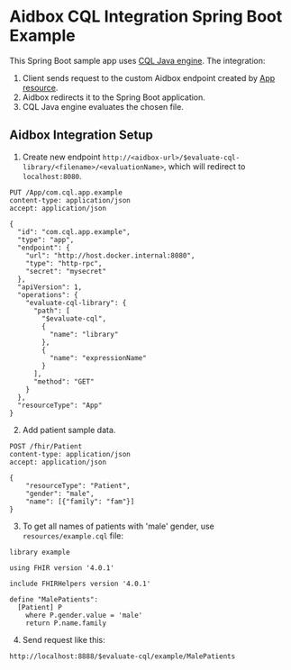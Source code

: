 # Aidbox CQL Integration Spring Boot Example
This Spring Boot sample app uses [CQL Java engine](https://github.com/cqframework/clinical_quality_language).
The integration:
1. Client sends request to the custom Aidbox endpoint created by [App resource](https://docs.aidbox.app/app-development/aidbox-sdk/aidbox-apps).
2. Aidbox redirects it to the Spring Boot application.
3. CQL Java engine evaluates the chosen file.

## Aidbox Integration Setup
1. Create new endpoint `http://<aidbox-url>/$evaluate-cql-library/<filename>/<evaluationName>`, which will redirect to 
`localhost:8080`.
```
PUT /App/com.cql.app.example
content-type: application/json
accept: application/json

{
  "id": "com.cql.app.example",
  "type": "app",
  "endpoint": {
    "url": "http://host.docker.internal:8080",
    "type": "http-rpc",
    "secret": "mysecret"
  },
  "apiVersion": 1,
  "operations": {
    "evaluate-cql-library": {
      "path": [
        "$evaluate-cql",
        {
          "name": "library"
        },
        {
          "name": "expressionName"
        }
      ],
      "method": "GET"
    }
  },
  "resourceType": "App"
}
```

2. Add patient sample data.
```
POST /fhir/Patient
content-type: application/json
accept: application/json

{
    "resourceType": "Patient",
    "gender": "male",
    "name": [{"family": "fam"}]
}
```

3. To get all names of patients with 'male' gender, use `resources/example.cql` file:
```
library example

using FHIR version '4.0.1'

include FHIRHelpers version '4.0.1'

define "MalePatients":
  [Patient] P
    where P.gender.value = 'male'
    return P.name.family
```

4. Send request like this:
```
http://localhost:8888/$evaluate-cql/example/MalePatients
```
